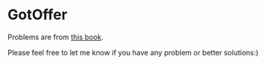 GotOffer
========
Problems are from [this book](http://book.douban.com/subject/6966465/). 

Please feel free to let me know if you have any problem or better solutions:)
